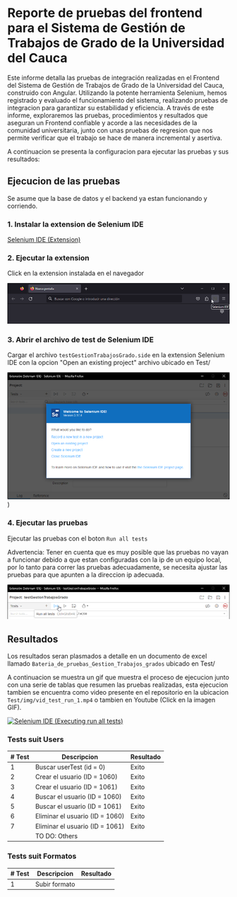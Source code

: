 # Reporte de pruebas del frontend para el Sistema de Gestión de Trabajos de Grado de la Universidad del Cauca
Este informe detalla las pruebas de integración realizadas en el Frontend
del Sistema de Gestión de Trabajos de Grado de la Universidad del Cauca,
construido con Angular.
Utilizando la potente herramienta Selenium,
hemos registrado y evaluado el funcionamiento del sistema,
realizando pruebas de integracion para garantizar su estabilidad y eficiencia.
A través de este informe,
exploraremos las pruebas,
procedimientos y resultados que aseguran un Frontend confiable y acorde a las necesidades de la comunidad universitaria,
junto con unas pruebas de regresion que nos permite verificar que el trabajo se hace de manera incremental y asertiva.

A continuacion se presenta la configuracion para ejecutar las pruebas y sus resultados:

## Ejecucion de las pruebas
Se asume que la base de datos y el backend ya estan funcionando y corriendo.

### 1. Instalar la extension de Selenium IDE
[Selenium IDE (Extension)](https://www.selenium.dev/selenium-ide/)

### 2. Ejecutar la extension
Click en la extension instalada en el navegador

![Selenium IDE (extension)](Test/img/Selenium_IDE_extension.png)

### 3. Abrir el archivo de test de Selenium IDE
Cargar el archivo `testGestionTrabajosGrado.side` en la extension Selenium IDE
con la opcion "Open an existing project" archivo ubicado en Test/

![Selenium IDE (Welcome)](Test/img/Selenium_IDE_welcome.png))

### 4. Ejecutar las pruebas
Ejecutar las pruebas con el boton `Run all tests`

Advertencia: Tener en cuenta que es muy posible que las pruebas no vayan a funcionar
debido a que estan configuradas con la ip de un equipo local,
por lo tanto para correr las pruebas adecuadamente,
se necesita ajustar las pruebas para que apunten a la direccion ip adecuada.

![Selenium IDE (Run all tests)](Test/img/Selenium_IDE_tests.png)


## Resultados
Los resultados seran plasmados a detalle en un documento de excel llamado
`Bateria_de_pruebas_Gestion_Trabajos_grados` ubicado en Test/

A continuacion se muestra un gif que muestra el proceso de ejecucion junto con una serie de tablas que resumen las pruebas realizadas, esta ejecucion tambien se encuentra como video presente en el repositorio en la ubicacion `Test/img/vid_test_run_1.mp4` o tambien en Youtube (Click en la imagen GIF).

[![Selenium IDE (Executing run all tests)](Test/img/gif_test_run_1.gif)](https://www.youtube.com/embed/OEZgHWcUAYk)

### **Tests suit Users**
| # Test | Descripcion | Resultado |
|--------|-------------|-----------|
| 1 | Buscar userTest (id = 0) | Exito |
| 2 | Crear el usuario (ID = 1060) | Exito |
| 3 | Crear el usuario (ID = 1061) | Exito |
| 4 | Buscar el usuario (ID = 1060) | Exito |
| 5 | Buscar el usuario (ID = 1061) | Exito |
| 6 | Eliminar el usuario (ID = 1060) | Exito |
| 7 | Eliminar el usuario (ID = 1061) | Exito |
||TO DO: Others||

### **Tests suit Formatos**
| # Test | Descripcion | Resultado |
|--------|-------------|-----------|
| 1 | Subir formato  |  |